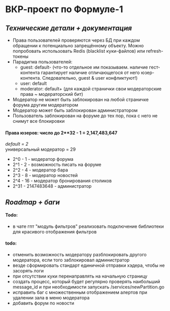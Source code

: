 # ВКР-проект по Формуле-1

## _Технические детали + документация_
- Права пользователей проверяются через БД при каждом обращении к потенциально запрещённому объекту. Можно попробовать использовать Redis (blacklist куки-файлов) или refresh-токены
- Парадигма пользователей: 
  - guest: default- (что-то отдельное им показываем. наличие гест-контента гарантирует наличие отличающегося от него юзер-контента. Следовательно, guest & user конфликтуют!)
  - user: default
  - moderator: default+ (для каждой странички свои модераторские права ~ модераторский бит)
- Модератор не может быть заблокирован на любой страничке форума другим модератором
- Модератор может быть заблокирован администратором
- Пользователь заблокирован на форуме до тех пор, пока с него не снимут все блокировки
#### Права юзеров: число до 2**32 - 1 = 2,147,483,647
_default = 2_  
универсальный модератор = 29
- 2^0 - 1 - модератор форума
- 2^1 - 2 - возможность писать на форуме
- 2^2 - 4 - модератор бара
- 2^3 - 8 - модератор новостей
- 2^4 - 16 - модератор бронирования столиков
- 2^31 - 2147483648 - администратор

## _Roadmap + баги_
  
#### Todo:
- в чате гпт "модуль фильтров" реализовать подключение библиотеки для красивого отображения фильтров
#### todo:
- отменить возможность модератору разблокировать другого модератора, если того заблокировал администратор
- везде сформировать стандарт единичной отправки хэдера, чтобы не засорять логи
- при отсутствии куки перенаправлять на начальную страницу
- создать процесс, который будет регулярно проверять наибольший message_id и при необходимости запускать /services/newPartition.go
- исправить баг с множественным отображением алертов при удалении зала в меню модератора
- добавить форум по новости

